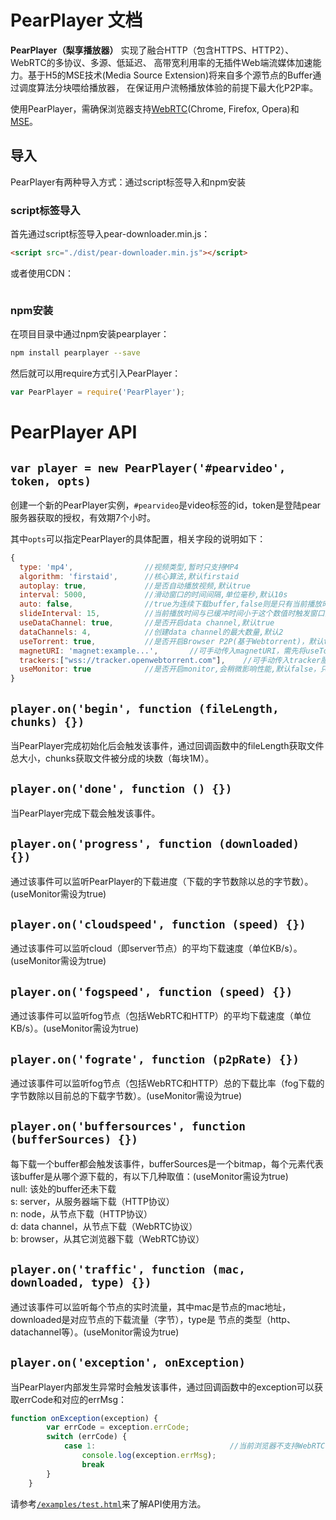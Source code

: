 # PearPlayer 文档

**PearPlayer（梨享播放器）** 实现了融合HTTP（包含HTTPS、HTTP2）、WebRTC的多协议、多源、低延迟、
高带宽利用率的无插件Web端流媒体加速能力。基于H5的MSE技术(Media Source Extension)将来自多个源节点的Buffer通过调度算法分块喂给播放器，
在保证用户流畅播放体验的前提下最大化P2P率。

使用PearPlayer，需确保浏览器支持[WebRTC](https://en.wikipedia.org/wiki/WebRTC)(Chrome, Firefox, Opera)和[MSE](https://en.wikipedia.org/wiki/Media_Source_Extensions)。

## 导入
PearPlayer有两种导入方式：通过script标签导入和npm安装

### script标签导入
首先通过script标签导入pear-downloader.min.js：
```html
<script src="./dist/pear-downloader.min.js"></script>
```
或者使用CDN：
```html

```

### npm安装
在项目目录中通过npm安装pearplayer：
```bash
npm install pearplayer --save
```
然后就可以用require方式引入PearPlayer：
```js
var PearPlayer = require('PearPlayer');
```

# PearPlayer API

## `var player = new PearPlayer('#pearvideo', token, opts)`

创建一个新的PearPlayer实例，`#pearvideo`是video标签的id，token是登陆pear服务器获取的授权，有效期7个小时。

其中`opts`可以指定PearPlayer的具体配置，相关字段的说明如下：

```js
{
  type: 'mp4',                //视频类型,暂时只支持MP4
  algorithm: 'firstaid',      //核心算法,默认firstaid
  autoplay: true,             //是否自动播放视频,默认true
  interval: 5000,             //滑动窗口的时间间隔,单位毫秒,默认10s
  auto: false,                //true为连续下载buffer,false则是只有当前播放时间与已缓冲时间小于slideInterval时下载buffer,默认false
  slideInterval: 15,          //当前播放时间与已缓冲时间小于这个数值时触发窗口滑动,单位秒,默认20s
  useDataChannel: true,       //是否开启data channel,默认true
  dataChannels: 4,            //创建data channel的最大数量,默认2
  useTorrent: true,           //是否开启Browser P2P(基于Webtorrent)，默认true
  magnetURI: 'magnet:example...',       //可手动传入magnetURI，需先将useTorrent设为true
  trackers:["wss://tracker.openwebtorrent.com"],    //可手动传入tracker服务器，需先将useTorrent设为true
  useMonitor: true            //是否开启monitor,会稍微影响性能,默认false，只有开启useMonitor才能监听事件
}
```

## `player.on('begin', function (fileLength, chunks) {})`

当PearPlayer完成初始化后会触发该事件，通过回调函数中的fileLength获取文件总大小，chunks获取文件被分成的块数（每块1M）。

## `player.on('done', function () {})`

当PearPlayer完成下载会触发该事件。

## `player.on('progress', function (downloaded) {})`

通过该事件可以监听PearPlayer的下载进度（下载的字节数除以总的字节数）。(useMonitor需设为true)

## `player.on('cloudspeed', function (speed) {})`

通过该事件可以监听cloud（即server节点）的平均下载速度（单位KB/s）。(useMonitor需设为true)

## `player.on('fogspeed', function (speed) {})`

通过该事件可以监听fog节点（包括WebRTC和HTTP）的平均下载速度（单位KB/s）。(useMonitor需设为true)

## `player.on('fograte', function (p2pRate) {})`

通过该事件可以监听fog节点（包括WebRTC和HTTP）总的下载比率（fog下载的字节数除以目前总的下载字节数）。(useMonitor需设为true)

## `player.on('buffersources', function (bufferSources) {})`

每下载一个buffer都会触发该事件，bufferSources是一个bitmap，每个元素代表该buffer是从哪个源下载的，有以下几种取值：(useMonitor需设为true)<br/>
null: 该处的buffer还未下载<br/>
s: server，从服务器端下载（HTTP协议）<br/>
n: node，从节点下载（HTTP协议）<br/>
d: data channel，从节点下载（WebRTC协议）<br/>
b: browser，从其它浏览器下载（WebRTC协议）<br/>

## `player.on('traffic', function (mac, downloaded, type) {})`
通过该事件可以监听每个节点的实时流量，其中mac是节点的mac地址，downloaded是对应节点的下载流量（字节），type是
节点的类型（http、datachannel等）。(useMonitor需设为true)

## `player.on('exception', onException)`

当PearPlayer内部发生异常时会触发该事件，通过回调函数中的exception可以获取errCode和对应的errMsg：
```js
function onException(exception) {
        var errCode = exception.errCode;
        switch (errCode) {
            case 1:                              //当前浏览器不支持WebRTC
                console.log(exception.errMsg);
                break
        }
    }
```

请参考[`/examples/test.html`](/examples/download.html)来了解API使用方法。



